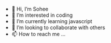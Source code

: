 - 👋 Hi, I’m Sohee
- 👀 I’m interested in coding
- 🌱 I’m currently learning javascript
- 💞️ I’m looking to collaborate with others
- 📫 How to reach me ...

<!---
shhmegan/shhmegan is a ✨ special ✨ repository because its `README.md` (this file) appears on your GitHub profile.
You can click the Preview link to take a look at your changes.
--->
